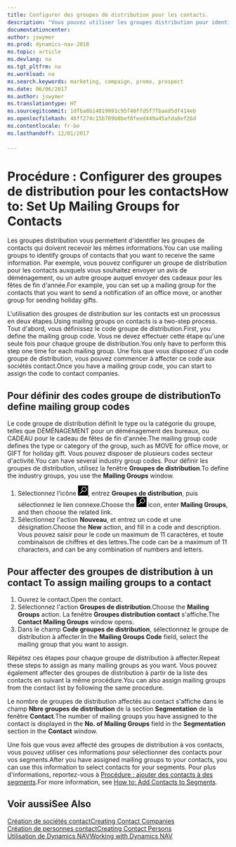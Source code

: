 ```yaml
---
title: Configurer des groupes de distribution pour les contacts.
description: "Vous pouvez utiliser les groupes distribution pour identifier les groupes contacts qui doivent recevoir les mêmes informations, par exemple, pour une campagne marketing ou une promotion."
documentationcenter: 
author: jswymer
ms.prod: dynamics-nav-2018
ms.topic: article
ms.devlang: na
ms.tgt_pltfrm: na
ms.workload: na
ms.search.keywords: marketing, campaign, promo, prospect
ms.date: 06/06/2017
ms.author: jswymer
ms.translationtype: HT
ms.sourcegitcommit: 1dfba8b14019991c95f40ffd5f7fbaed5df414eb
ms.openlocfilehash: 46ff274c15b709b0bef0feed449a45afda8ef26d
ms.contentlocale: fr-be
ms.lasthandoff: 12/01/2017

---
```

# <a name="how-to-set-up-mailing-groups-for-contacts"></a><span data-ttu-id="d793e-103">Procédure : Configurer des groupes de distribution pour les contacts</span><span class="sxs-lookup"><span data-stu-id="d793e-103">How to: Set Up Mailing Groups for Contacts</span></span>
<span data-ttu-id="d793e-104">Les groupes distribution vous permettent d'identifier les groupes de contacts qui doivent recevoir les mêmes informations.</span><span class="sxs-lookup"><span data-stu-id="d793e-104">You can use mailing groups to identify groups of contacts that you want to receive the same information.</span></span> <span data-ttu-id="d793e-105">Par exemple, vous pouvez configurer un groupe de distribution pour les contacts auxquels vous souhaitez envoyer un avis de déménagement, ou un autre groupe auquel envoyer des cadeaux pour les fêtes de fin d'année.</span><span class="sxs-lookup"><span data-stu-id="d793e-105">For example, you can set up a mailing group for the contacts that you want to send a notification of an office move, or another group for sending holiday gifts.</span></span>

<span data-ttu-id="d793e-106">L'utilisation des groupes de distribution sur les contacts est un processus en deux étapes.</span><span class="sxs-lookup"><span data-stu-id="d793e-106">Using mailing groups on contacts is a two-step process.</span></span> <span data-ttu-id="d793e-107">Tout d'abord, vous définissez le code groupe de distribution.</span><span class="sxs-lookup"><span data-stu-id="d793e-107">First, you define the mailing group code.</span></span> <span data-ttu-id="d793e-108">Vous ne devez effectuer cette étape qu'une seule fois pour chaque groupe de distribution.</span><span class="sxs-lookup"><span data-stu-id="d793e-108">You only have to perform this step one time for each mailing group.</span></span> <span data-ttu-id="d793e-109">Une fois que vous disposez d'un code groupe de distribution, vous pouvez commencer à affecter ce code aux sociétés contact.</span><span class="sxs-lookup"><span data-stu-id="d793e-109">Once you have a mailing group code, you can start to assign the code to contact companies.</span></span>

## <a name="to-define-mailing-group-codes"></a><span data-ttu-id="d793e-110">Pour définir des codes groupe de distribution</span><span class="sxs-lookup"><span data-stu-id="d793e-110">To define mailing group codes</span></span>
<span data-ttu-id="d793e-111">Le code groupe de distribution définit le type ou la catégorie du groupe, telles que DÉMÉNAGEMENT pour un déménagement des bureaux, ou CADEAU pour le cadeau de fêtes de fin d'année.</span><span class="sxs-lookup"><span data-stu-id="d793e-111">The mailing group code defines the type or category of the group, such as MOVE for office move, or GIFT for holiday gift.</span></span> <span data-ttu-id="d793e-112">Vous pouvez disposer de plusieurs codes secteur d'activité.</span><span class="sxs-lookup"><span data-stu-id="d793e-112">You can have several industry group codes.</span></span> <span data-ttu-id="d793e-113">Pour définir les groupes de distribution, utilisez la fenêtre **Groupes de distribution**.</span><span class="sxs-lookup"><span data-stu-id="d793e-113">To define the industry groups, you use the **Mailing Groups** window.</span></span>

1. <span data-ttu-id="d793e-114">Sélectionnez l'icône ![Page ou état pour la recherche](media/ui-search/search_small.png "Page ou état pour la recherche"), entrez **Groupes de distribution**, puis sélectionnez le lien connexe.</span><span class="sxs-lookup"><span data-stu-id="d793e-114">Choose the ![Search for Page or Report](media/ui-search/search_small.png "Search for Page or Report icon") icon, enter **Mailing Groups**, and then choose the related link.</span></span>
2. <span data-ttu-id="d793e-115">Sélectionnez l'action **Nouveau**, et entrez un code et une désignation.</span><span class="sxs-lookup"><span data-stu-id="d793e-115">Choose the **New** action, and fill in a code and description.</span></span> <span data-ttu-id="d793e-116">Vous pouvez saisir pour le code un maximum de 11 caractères, et toute combinaison de chiffres et des lettres.</span><span class="sxs-lookup"><span data-stu-id="d793e-116">The code can be a maximum of 11 characters, and can be any combination of numbers and letters.</span></span>

## <span data-ttu-id="d793e-117"><a name="AssignMailGroupContact"></a> Pour affecter des groupes de distribution à un contact</span><span class="sxs-lookup"><span data-stu-id="d793e-117"><a name="AssignMailGroupContact"></a> To assign mailing groups to a contact</span></span>
1. <span data-ttu-id="d793e-118">Ouvrez le contact.</span><span class="sxs-lookup"><span data-stu-id="d793e-118">Open the contact.</span></span>
2. <span data-ttu-id="d793e-119">Sélectionnez l'action **Groupes de distribution**.</span><span class="sxs-lookup"><span data-stu-id="d793e-119">Choose the **Mailing Groups** action.</span></span> <span data-ttu-id="d793e-120">La fenêtre **Groupes distribution contact** s'affiche.</span><span class="sxs-lookup"><span data-stu-id="d793e-120">The **Contact Mailing Groups** window opens.</span></span>
3. <span data-ttu-id="d793e-121">Dans le champ **Code groupes de distribution**, sélectionnez le groupe de distribution à affecter.</span><span class="sxs-lookup"><span data-stu-id="d793e-121">In the **Mailing Groups Code** field, select the mailing group that you want to assign.</span></span>

<span data-ttu-id="d793e-122">Répétez ces étapes pour chaque groupe de distribution à affecter.</span><span class="sxs-lookup"><span data-stu-id="d793e-122">Repeat these steps to assign as many mailing groups as you want.</span></span> <span data-ttu-id="d793e-123">Vous pouvez également affecter des groupes de distribution à partir de la liste des contacts en suivant la même procédure.</span><span class="sxs-lookup"><span data-stu-id="d793e-123">You can also assign mailing groups from the contact list by following the same procedure.</span></span>

<span data-ttu-id="d793e-124">Le nombre de groupes de distribution affectés au contact s'affiche dans le champ **Nbre groupes de distribution** de la section **Segmentation** de la fenêtre **Contact**.</span><span class="sxs-lookup"><span data-stu-id="d793e-124">The number of mailing groups you have assigned to the contact is displayed in the **No. of Mailing Groups** field in the **Segmentation** section in the **Contact** window.</span></span>

<span data-ttu-id="d793e-125">Une fois que vous avez affecté des groupes de distribution à vos contacts, vous pouvez utiliser ces informations pour sélectionner des contacts pour vos segments.</span><span class="sxs-lookup"><span data-stu-id="d793e-125">After you have assigned mailing groups to your contacts, you can use this information to select contacts for your segments.</span></span> <span data-ttu-id="d793e-126">Pour plus d'informations, reportez-vous à [Procédure : ajouter des contacts à des segments](marketing-add-contact-segment.md).</span><span class="sxs-lookup"><span data-stu-id="d793e-126">For more information, see [How to: Add Contacts to Segments](marketing-add-contact-segment.md).</span></span>

## <a name="see-also"></a><span data-ttu-id="d793e-127">Voir aussi</span><span class="sxs-lookup"><span data-stu-id="d793e-127">See Also</span></span>
[<span data-ttu-id="d793e-128">Création de sociétés contact</span><span class="sxs-lookup"><span data-stu-id="d793e-128">Creating Contact Companies</span></span>](marketing-create-contact-companies.md)  
[<span data-ttu-id="d793e-129">Création de personnes contact</span><span class="sxs-lookup"><span data-stu-id="d793e-129">Creating Contact Persons</span></span>](marketing-create-contact-persons.md)  
[<span data-ttu-id="d793e-130">Utilisation de Dynamics NAV</span><span class="sxs-lookup"><span data-stu-id="d793e-130">Working with Dynamics NAV</span></span>](ui-work-product.md)

